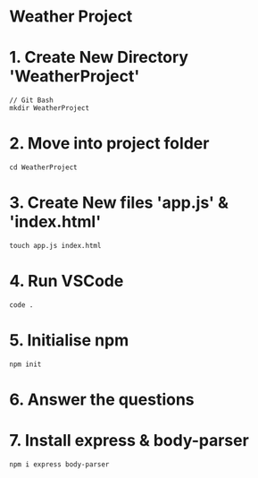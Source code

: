 # Weather Project

# 1. Create New Directory 'WeatherProject'
```
// Git Bash
mkdir WeatherProject
```

# 2. Move into project folder
```
cd WeatherProject
```

# 3. Create New files 'app.js' & 'index.html'
```
touch app.js index.html
```

# 4. Run VSCode
```
code .
```

# 5. Initialise npm
```
npm init
```

# 6. Answer the questions

# 7. Install express & body-parser
```
npm i express body-parser
```
